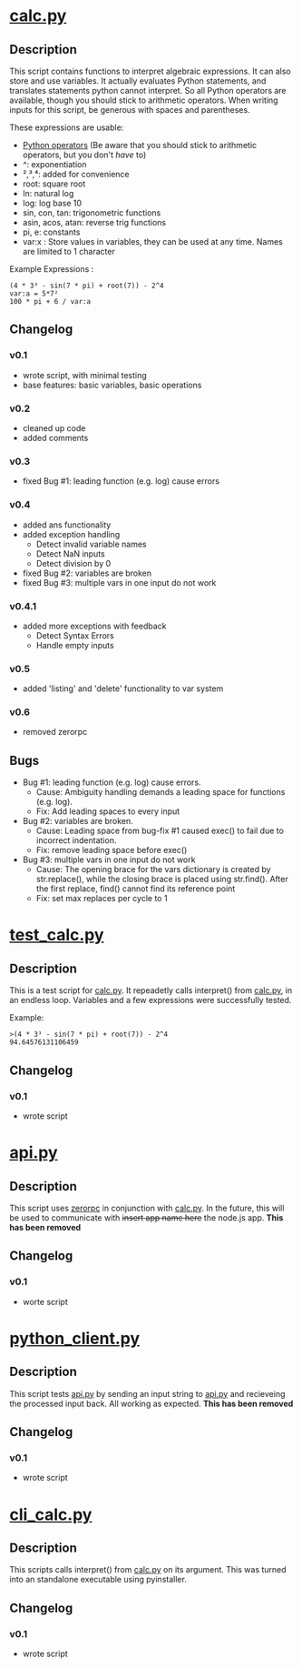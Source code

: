 # [calc.py](calc.py)
## Description
This script contains functions to interpret algebraic expressions. It can also store and use variables. It actually evaluates Python statements, and translates statements python cannot interpret. So all Python operators are available, though you should stick to arithmetic operators. When writing inputs for this script, be generous with spaces and parentheses.

These expressions are usable:
  - [Python operators](https://www.tutorialspoint.com/python/python_basic_operators.htm)
  (Be aware that you should stick to arithmetic operators, but you don't _have_ to)
  - ^: exponentiation
  - ²,³,⁴: added for convenience
  - root: square root
  - ln: natural log
  - log: log base 10
  - sin, con, tan: trigonometric functions
  - asin, acos, atan: reverse trig functions
  - pi, e: constants
  - var:x : Store values in variables, they can be used at any time. Names are limited to 1 character

Example Expressions :
```
(4 * 3³ - sin(7 * pi) + root(7)) - 2^4
var:a = 5*7²
100 * pi + 6 / var:a
```

## Changelog
### v0.1
  - wrote script, with minimal testing
  - base features: basic variables, basic operations

### v0.2
  - cleaned up code
  - added comments

### v0.3
  - fixed Bug #1: leading function (e.g. log) cause errors

### v0.4
  - added ans functionality
  - added exception handling
    - Detect invalid variable names
    - Detect NaN inputs
    - Detect division by 0
  - fixed Bug #2: variables are broken
  - fixed Bug #3: multiple vars in one input do not work

### v0.4.1
  - added more exceptions with feedback
    - Detect Syntax Errors
    - Handle empty inputs

### v0.5
  - added 'listing' and 'delete' functionality to var system

### v0.6
  - removed zerorpc

## Bugs
  - Bug #1: leading function (e.g. log) cause errors.
    - Cause: Ambiguity handling demands a leading space for functions (e.g. log).
    - Fix: Add leading spaces to every input
  - Bug #2: variables are broken.
    - Cause: Leading space from bug-fix #1 caused exec() to fail due to incorrect indentation.
    - Fix: remove leading space before exec()
  - Bug #3: multiple vars in one input do not work
    - Cause: The opening brace for the vars dictionary is created by str.replace(), while the closing brace is placed using str.find(). After the first replace, find() cannot find its reference point
    - Fix: set max replaces per cycle to 1


# [test_calc.py](test_calc.py)
## Description
This is a test script for [calc.py](calc.py). It repeadetly calls interpret() from [calc.py](calc.py), in an endless loop. Variables and a few expressions were successfully tested.

Example:
```
>(4 * 3³ - sin(7 * pi) + root(7)) - 2^4
94.64576131106459
```
## Changelog
### v0.1
  - wrote script

# [api.py](api.py)
## Description
This script uses [zerorpc](http://www.zerorpc.io/) in conjunction with [calc.py](calc.py). In the future, this will be used to communicate with ~~insert app name here~~ the node.js app.  **This has been removed**
## Changelog
### v0.1
- worte script

# [python_client.py](python_client.py)
## Description
This script tests [api.py](api.py) by sending an input string to [api.py](api.py) and recieveing the processed input back. All working as expected. **This has been removed**
## Changelog
### v0.1
- wrote script

# [cli_calc.py](cli_calc.py)
## Description
This scripts calls interpret() from [calc.py](calc.py) on its argument. This was turned into an standalone executable using pyinstaller.
## Changelog
### v0.1
- wrote script
